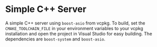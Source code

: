 # Simple C++ Server

A simple C++ server using `boost-asio` from vcpkg. To build, set the `CMAKE_TOOLCHAIN_FILE` in your environment variables to your vcpkg installation and open the project in Visual Studio for easy building. The dependencies are `boost-system` and `boost-asio`.
